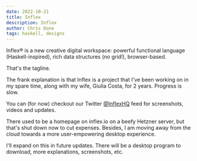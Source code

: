 ```yaml
---
date: 2022-10-21
title: Inflex
description: Inflex
author: Chris Done
tags: haskell, designs
---
```


Inflex® is a new creative digital workspace: powerful functional language (Haskell-inspired), rich data structures (no grid!), browser-based.

That's the tagline.

The frank explanation is that Inflex is a project that I've 
been working on in my spare time, along with my wife,
Giulia Costa, for 2 years. Progress is slow.

You can (for now) checkout our Twitter [@InflexHQ](https://twitter.com/InflexHQ)
feed for screenshots, videos and updates.

There used to be a homepage on inflex.io on a beefy Hetzner 
server, but that's shut down now to cut expenses. Besides,
I am moving away from the cloud towards a more user-empowering
desktop experience.

I'll expand on this in future updates. There will be a desktop
program to download, more explanations, screenshots, etc.
